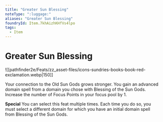 ```yaml
---
title: "Greater Sun Blessing"
noteType: ":luggage:"
aliases: "Greater Sun Blessing"
foundryId: Item.7khAizhKHfVs4lpo
tags:
  - Item
---
```


# Greater Sun Blessing
![[pathfinder2e/Feats/zz_asset-files/icons-sundries-books-book-red-exclamation.webp|150]]

Your connection to the Old Sun Gods grows stronger. You gain an advanced domain spell from a domain you chose with Blessing of the Sun Gods. Increase the number of Focus Points in your focus pool by 1.

**Special** You can select this feat multiple times. Each time you do so, you must select a different domain for which you have an initial domain spell from Blessing of the Sun Gods.
